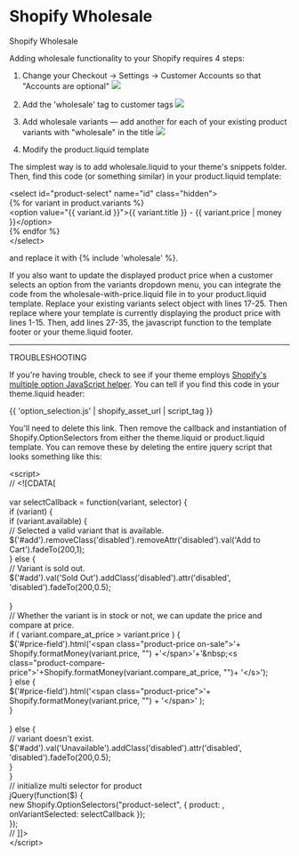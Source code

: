 Shopify Wholesale
=================

Shopify Wholesale

Adding wholesale functionality to your Shopify requires 4 steps:

1. Change your Checkout &rarr; Settings &rarr; Customer Accounts so that "Accounts are optional"
![](https://raw.github.com/zakhardage/shopify-wholesale/master/images/settings-checkout.png)

2. Add the 'wholesale' tag to customer tags
![](https://raw.github.com/zakhardage/shopify-wholesale/master/images/customer-tags.png)

3. Add wholesale variants &mdash; add another for each of your existing product variants with "wholesale" in the title
![](https://raw.github.com/zakhardage/shopify-wholesale/master/images/product-variants.png)

4. Modify the product.liquid template 

The simplest way is to add wholesale.liquid to your theme's snippets folder. Then, find this code (or something similar) in your product.liquid template:

&lt;select id=&quot;product-select&quot; name=&quot;id&quot; class=&quot;hidden&quot;&gt;<br />
{% for variant in product.variants %}<br />
&lt;option value=&quot;{{ variant.id }}&quot;&gt;{{ variant.title }} - {{ variant.price | money }}&lt;/option&gt;<br />
{% endfor %}<br />
&lt;/select&gt;<br />

and replace it with {% include 'wholesale' %}.

If you also want to update the displayed product price when a customer selects an option from the variants dropdown menu, you can integrate the code from the wholesale-with-price.liquid file in to your product.liquid template. Replace your existing variants select object with lines 17-25. Then replace where your template is currently displaying the product price with lines 1-15. Then, add lines 27-35, the javascript function to the template footer or your theme.liquid footer.

<hr />

TROUBLESHOOTING

If you're having trouble, check to see if your theme employs <a href="http://docs.shopify.com/support/your-website/themes/can-i-make-my-theme-use-products-with-multiple-options">Shopify's multiple option JavaScript helper</a>. You can tell if you find this code in your theme.liquid header:

{{ 'option_selection.js' | shopify_asset_url | script_tag }}

You'll need to delete this link. Then remove the callback and instantiation of Shopify.OptionSelectors from either the theme.liquid or product.liquid template. You can remove these by deleting the entire jquery script that looks something like this:

&lt;script&gt;
<br>// &lt;![CDATA[  
<br>var selectCallback = function(variant, selector) {
<br>  if (variant) {
<br>    if (variant.available) {
<br>      // Selected a valid variant that is available.
<br>      $('#add').removeClass('disabled').removeAttr('disabled').val('Add to Cart').fadeTo(200,1);
<br>    } else {
<br>      // Variant is sold out.
<br>      $('#add').val('Sold Out').addClass('disabled').attr('disabled', 'disabled').fadeTo(200,0.5);        
<br>    }
<br>    // Whether the variant is in stock or not, we can update the price and compare at price.
<br>    if ( variant.compare_at_price &gt; variant.price ) {
<br>      $('#price-field').html('&lt;span class=&quot;product-price on-sale&quot;&gt;'+ Shopify.formatMoney(variant.price, &quot;&quot;) +'&lt;/span&gt;'+'&amp;nbsp;&lt;s class=&quot;product-compare-price&quot;&gt;'+Shopify.formatMoney(variant.compare_at_price, &quot;&quot;)+ '&lt;/s&gt;');
<br>    } else {
<br>      $('#price-field').html('&lt;span class=&quot;product-price&quot;&gt;'+ Shopify.formatMoney(variant.price, &quot;&quot;) + '&lt;/span&gt;' );
<br>    }        
<br>  } else {
<br>    // variant doesn't exist.
<br>    $('#add').val('Unavailable').addClass('disabled').attr('disabled', 'disabled').fadeTo(200,0.5);
<br>  }
<br>}
<br>// initialize multi selector for product
<br>jQuery(function($) {
<br>  new Shopify.OptionSelectors(&quot;product-select&quot;, { product: , onVariantSelected: selectCallback });
<br>});
<br>// ]]&gt;
<br>&lt;/script&gt;